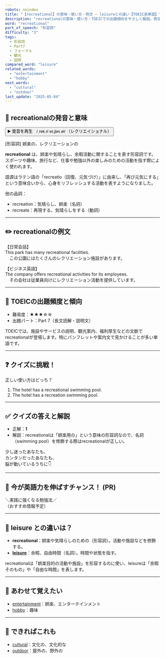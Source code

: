 ```yaml
---
robots: noindex
title: "【recreational】の意味・使い方・例文 ― leisureとの違い【TOEIC英単語】"
description: "recreationalの意味・使い方・TOEICでの出題傾向をやさしく解説。例文・クイズ付きでleisureとの違いもわかりやすく学べます。"
word: "recreational"
part_of_speech: "形容詞"
difficulty: "3"
tags:
  - 形容詞
  - Part7
  - フォーマル
  - 観光
  - 説明
compared_word: "leisure"
related_words:
  - "entertainment"
  - "hobby"
next_words:
  - "cultural"
  - "outdoor"
last_update: "2025-05-04"
---
```


## 🔰 recreationalの発音と意味

<button class="play-audio" onclick="playTTS('recreational')">
  <span class="play-audio-main">
    ▶️ 発音を再生　/ˌrek.riˈeɪ.ʃən.əl/
  </span>
  <span class="play-audio-sub">
    （レクリエイショナル）
  </span>
</button>

[形容詞] 娯楽の、レクリエーションの

**recreational** は、娯楽や気晴らし、余暇活動に関することを表す形容詞です。スポーツや趣味、旅行など、仕事や勉強以外の楽しみのための活動を指す際によく使われます。

語源はラテン語の「recreatio（回復、元気づけ）」に由来し、「再び元気にする」という意味合いから、心身をリフレッシュする活動を表すようになりました。

他の品詞：  
- recreation：気晴らし、娯楽（名詞）
- recreate：再現する、気晴らしをする（動詞）

---

## ✏️ recreationalの例文

【日常会話】  
This park has many recreational facilities.  
　この公園にはたくさんのレクリエーション施設があります。

【ビジネス英語】  
The company offers recreational activities for its employees.  
　その会社は従業員向けにレクリエーション活動を提供しています。

---

## 🎯 TOEICの出題頻度と傾向

- 難易度：★★★☆☆
- 出題パート：Part 7（長文読解・説明文）

TOEICでは、施設やサービスの説明、観光案内、福利厚生などの文脈でrecreationalが登場します。特にパンフレットや案内文で見かけることが多い単語です。

---

## ❓ クイズに挑戦！

正しい使い方はどっち？

1. The hotel has a recreational swimming pool.  
2. The hotel has a recreation swimming pool.

---

## ✅ クイズの答えと解説

- 正解：**1**
- 解説：recreationalは「娯楽用の」という意味の形容詞なので、名詞（swimming pool）を修飾する際はrecreationalが正しい。

少し迷ったあなたも、  
カンタンだったあなたも、  
脳が動いているうちに👇️

---

## 🚀 今が英語力を伸ばすチャンス！ (PR)

<div class="info-center">
＼実践に強くなる勉強法／<br>  
（おすすめ情報予定）
</div>

---

## 🤔  leisure との違いは？

- **recreational**：娯楽や気晴らしのための（形容詞）。活動や施設などを修飾する。
- **[leisure](/word/leisure/)**：余暇、自由時間（名詞）。時間や状態を指す。

recreationalは「娯楽目的の活動や施設」を形容するのに使い、leisureは「余暇そのもの」や「自由な時間」を表します。

---

## 🧩 あわせて覚えたい

- [entertainment](/word/entertainment/)：娯楽、エンターテインメント
- [hobby](/word/hobby/)：趣味

---

## 📖 できればこれも

- [cultural](/word/cultural/)：文化の、文化的な
- [outdoor](/word/outdoor/)：屋外の、野外の

<!-- cvid: aid42_bid46 -->
